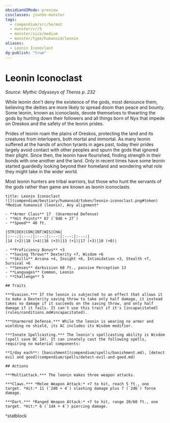 ```yaml
---
obsidianUIMode: preview
cssclasses: json5e-monster
tags:
  - compendium/src/5e/mot
  - monster/cr/5
  - monster/size/medium
  - monster/type/humanoid/leonin
aliases:
  - Leonin Iconoclast
dg-publish: "true"
---
```

# Leonin Iconoclast
*Source: Mythic Odysseys of Theros p. 232*  

While leonin don't deny the existence of the gods, most denounce them, believing the deities are more likely to spread doom than peace and bounty. Some leonin, known as iconoclasts, devote themselves to thwarting the gods by hunting down their followers and all things born of Nyx that impede on Oreskos and the safety of the leonin prides.

Prides of leonin roam the plains of Oreskos, protecting the land and its creatures from interlopers, both mortal and immortal. As many leonin suffered at the hands of archon tyrants in ages past, today their prides largely avoid contact with other peoples and spurn the gods that ignored their plight. Since then, the leonin have flourished, finding strength in their bonds with one another and the land. Only in recent times have some leonin started guardedly looking beyond their homeland and wondering what role they might take in the wider world.

Most leonin hunters are tribal warriors, but those who hunt the servants of the gods rather than game are known as leonin iconoclasts.

```ad-statblock
title: Leonin Iconoclast
![](compendium/bestiary/humanoid/token/leonin-iconoclast.png#token)
*Medium humanoid (leonin), Any alignment*

- **Armor Class** 17  (Unarmored Defense)
- **Hit Points** 67 (`9d8 + 27`)
- **Speed** 40 ft.

|STR|DEX|CON|INT|WIS|CHA|
|:---:|:---:|:---:|:---:|:---:|:---:|
|14 (+2)|18 (+4)|16 (+3)|13 (+1)|17 (+3)|10 (+0)|

- **Proficiency Bonus** +3
- **Saving Throws** Dexterity +7, Wisdom +6
- **Skills** Arcana +4, Insight +6, Intimidation +3, Stealth +7, Survival +6
- **Senses** darkvision 60 ft., passive Perception 13
- **Languages** Common, Leonin
- **Challenge** 5

## Traits

***Evasion.*** If the leonin is subjected to an effect that allows it to make a Dexterity saving throw to take only half damage, it instead takes no damage if it succeeds on the saving throw, and only half damage if it fails. It can't use this trait if it's [incapacitated](rules/conditions.md#incapacitated).

***Unarmored Defense.*** While the leonin is wearing no armor and wielding no shield, its AC includes its Wisdom modifier.

***Innate Spellcasting.*** The leonin's spellcasting ability is Wisdom (spell save DC 14). It can innately cast the following spells, requiring no material components:

**1/day each**: [banishment](compendium/spells/banishment.md), [detect evil and good](compendium/spells/detect-evil-and-good.md)

## Actions

***Multiattack.*** The leonin makes three weapon attacks.

***Claws.*** *Melee Weapon Attack:* +7 to hit, reach 5 ft., one target. *Hit:* 11 (`2d6 + 4`) slashing damage plus 7 (`2d6`) force damage.

***Dart.*** *Ranged Weapon Attack:* +7 to hit, range 20/60 ft., one target. *Hit:* 6 (`1d4 + 4`) piercing damage.
```
^statblock